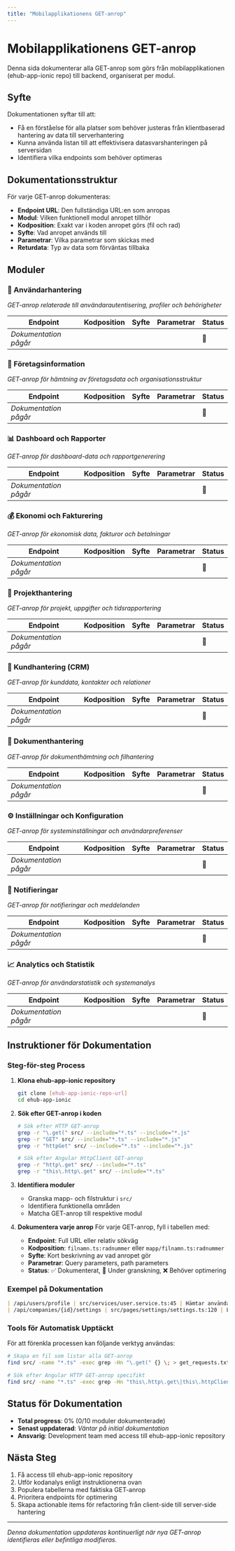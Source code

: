 ```yaml
---
title: "Mobilapplikationens GET-anrop"
---
```


# Mobilapplikationens GET-anrop

Denna sida dokumenterar alla GET-anrop som görs från mobilapplikationen (ehub-app-ionic repo) till backend, organiserat per modul.

## Syfte

Dokumentationen syftar till att:
- Få en förståelse för alla platser som behöver justeras från klientbaserad hantering av data till serverhantering
- Kunna använda listan till att effektivisera datasvarshanteringen på serversidan
- Identifiera vilka endpoints som behöver optimeras

## Dokumentationsstruktur

För varje GET-anrop dokumenteras:
- **Endpoint URL**: Den fullständiga URL:en som anropas
- **Modul**: Vilken funktionell modul anropet tillhör
- **Kodposition**: Exakt var i koden anropet görs (fil och rad)
- **Syfte**: Vad anropet används till
- **Parametrar**: Vilka parametrar som skickas med
- **Returdata**: Typ av data som förväntas tillbaka

## Moduler

### 📱 Användarhantering
*GET-anrop relaterade till användarautentisering, profiler och behörigheter*

| Endpoint | Kodposition | Syfte | Parametrar | Status |
|----------|-------------|--------|------------|--------|
| *Dokumentation pågår* | | | | 🔄 |

### 🏢 Företagsinformation  
*GET-anrop för hämtning av företagsdata och organisationsstruktur*

| Endpoint | Kodposition | Syfte | Parametrar | Status |
|----------|-------------|--------|------------|--------|
| *Dokumentation pågår* | | | | 🔄 |

### 📊 Dashboard och Rapporter
*GET-anrop för dashboard-data och rapportgenerering*

| Endpoint | Kodposition | Syfte | Parametrar | Status |
|----------|-------------|--------|------------|--------|
| *Dokumentation pågår* | | | | 🔄 |

### 💰 Ekonomi och Fakturering
*GET-anrop för ekonomisk data, fakturor och betalningar*

| Endpoint | Kodposition | Syfte | Parametrar | Status |
|----------|-------------|--------|------------|--------|
| *Dokumentation pågår* | | | | 🔄 |

### 📝 Projekthantering
*GET-anrop för projekt, uppgifter och tidsrapportering*

| Endpoint | Kodposition | Syfte | Parametrar | Status |
|----------|-------------|--------|------------|--------|
| *Dokumentation pågår* | | | | 🔄 |

### 👥 Kundhantering (CRM)
*GET-anrop för kunddata, kontakter och relationer*

| Endpoint | Kodposition | Syfte | Parametrar | Status |
|----------|-------------|--------|------------|--------|
| *Dokumentation pågår* | | | | 🔄 |

### 📄 Dokumenthantering
*GET-anrop för dokumenthämtning och filhantering*

| Endpoint | Kodposition | Syfte | Parametrar | Status |
|----------|-------------|--------|------------|--------|
| *Dokumentation pågår* | | | | 🔄 |

### ⚙️ Inställningar och Konfiguration
*GET-anrop för systeminställningar och användarpreferenser*

| Endpoint | Kodposition | Syfte | Parametrar | Status |
|----------|-------------|--------|------------|--------|
| *Dokumentation pågår* | | | | 🔄 |

### 🔔 Notifieringar
*GET-anrop för notifieringar och meddelanden*

| Endpoint | Kodposition | Syfte | Parametrar | Status |
|----------|-------------|--------|------------|--------|
| *Dokumentation pågår* | | | | 🔄 |

### 📈 Analytics och Statistik
*GET-anrop för användarstatistik och systemanalys*

| Endpoint | Kodposition | Syfte | Parametrar | Status |
|----------|-------------|--------|------------|--------|
| *Dokumentation pågår* | | | | 🔄 |

## Instruktioner för Dokumentation

### Steg-för-steg Process

1. **Klona ehub-app-ionic repository**
   ```bash
   git clone [ehub-app-ionic-repo-url]
   cd ehub-app-ionic
   ```

2. **Sök efter GET-anrop i koden**
   ```bash
   # Sök efter HTTP GET-anrop
   grep -r "\.get(" src/ --include="*.ts" --include="*.js"
   grep -r "GET" src/ --include="*.ts" --include="*.js"
   grep -r "httpGet" src/ --include="*.ts" --include="*.js"
   
   # Sök efter Angular HttpClient GET-anrop
   grep -r "http\.get" src/ --include="*.ts"
   grep -r "this\.http\.get" src/ --include="*.ts"
   ```

3. **Identifiera moduler**
   - Granska mapp- och filstruktur i `src/`
   - Identifiera funktionella områden
   - Matcha GET-anrop till respektive modul

4. **Dokumentera varje anrop**
   För varje GET-anrop, fyll i tabellen med:
   - **Endpoint**: Full URL eller relativ sökväg
   - **Kodposition**: `filnamn.ts:radnummer` eller `mapp/filnamn.ts:radnummer`
   - **Syfte**: Kort beskrivning av vad anropet gör
   - **Parametrar**: Query parameters, path parameters
   - **Status**: ✅ Dokumenterat, 🔄 Under granskning, ❌ Behöver optimering

### Exempel på Dokumentation

```markdown
| /api/users/profile | src/services/user.service.ts:45 | Hämtar användarens profilinformation | userId (path param) | ✅ |
| /api/companies/{id}/settings | src/pages/settings/settings.ts:120 | Laddar företagsinställningar | companyId (path param) | ✅ |
```

### Tools för Automatisk Upptäckt

För att förenkla processen kan följande verktyg användas:

```bash
# Skapa en fil som listar alla GET-anrop
find src/ -name "*.ts" -exec grep -Hn "\.get(" {} \; > get_requests.txt

# Sök efter Angular HTTP GET-anrop specifikt
find src/ -name "*.ts" -exec grep -Hn "this\.http\.get\|this\.httpClient\.get" {} \; > angular_get_requests.txt
```

## Status för Dokumentation

- **Total progress**: 0% (0/10 moduler dokumenterade)
- **Senast uppdaterad**: *Väntar på initial dokumentation*
- **Ansvarig**: Development team med access till ehub-app-ionic repository

## Nästa Steg

1. Få access till ehub-app-ionic repository
2. Utför kodanalys enligt instruktionerna ovan
3. Populera tabellerna med faktiska GET-anrop
4. Prioritera endpoints för optimering
5. Skapa actionable items för refactoring från client-side till server-side hantering

---

*Denna dokumentation uppdateras kontinuerligt när nya GET-anrop identifieras eller befintliga modifieras.*